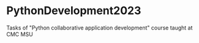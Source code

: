 # PythonDevelopment2023
Tasks of "Python collaborative application development" course taught at CMC MSU
